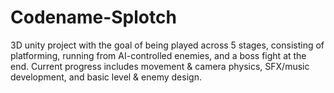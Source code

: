 # Codename-Splotch
 
3D unity project with the goal of being played across 5 stages, consisting of platforming, running from AI-controlled enemies, and a boss fight at the end. Current progress includes movement & camera physics, SFX/music development, and basic level & enemy design.
